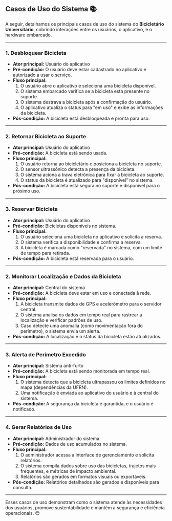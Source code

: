 ## **Casos de Uso do Sistema** 📚

A seguir, detalhamos os principais casos de uso do sistema do **Bicicletário Universitário**, cobrindo interações entre os usuários, o aplicativo, e o hardware embarcado.

---

### **1. Desbloquear Bicicleta**
- **Ator principal:** Usuário do aplicativo  
- **Pré-condição:** O usuário deve estar cadastrado no aplicativo e autorizado a usar o serviço.  
- **Fluxo principal:**
  1. O usuário abre o aplicativo e seleciona uma bicicleta disponível.
  2. O sistema embarcado verifica se a bicicleta está presente no suporte.
  3. O sistema destrava a bicicleta após a confirmação do usuário.
  4. O aplicativo atualiza o status para "em uso" e exibe as informações da bicicleta.  
- **Pós-condição:** A bicicleta está desbloqueada e pronta para uso.

---

### **2. Retornar Bicicleta ao Suporte**
- **Ator principal:** Usuário do aplicativo  
- **Pré-condição:** A bicicleta está sendo usada.  
- **Fluxo principal:**
  1. O usuário retorna ao bicicletário e posiciona a bicicleta no suporte.
  2. O sensor ultrassônico detecta a presença da bicicleta.
  3. O sistema aciona a trava eletrônica para fixar a bicicleta ao suporte.
  4. O status da bicicleta é atualizado para "disponível" no sistema.  
- **Pós-condição:** A bicicleta está segura no suporte e disponível para o próximo uso.

---

### **3. Reservar Bicicleta**
- **Ator principal:** Usuário do aplicativo  
- **Pré-condição:** Bicicletas disponíveis no sistema.  
- **Fluxo principal:**
  1. O usuário seleciona uma bicicleta no aplicativo e solicita a reserva.
  2. O sistema verifica a disponibilidade e confirma a reserva.
  3. A bicicleta é marcada como "reservada" no sistema, com um limite de tempo para retirada.  
- **Pós-condição:** A bicicleta está reservada para o usuário.

---

### **2. Monitorar Localização e Dados da Bicicleta**
- **Ator principal:** Central do sistema  
- **Pré-condição:** A bicicleta deve estar em uso e conectada à rede.  
- **Fluxo principal:**
  1. A bicicleta transmite dados de GPS e acelerômetro para o servidor central.
  2. O sistema analisa os dados em tempo real para rastrear a localização e verificar padrões de uso.
  3. Caso detecte uma anomalia (como movimentação fora do perímetro), o sistema envia um alerta.  
- **Pós-condição:** A localização e o status da bicicleta estão atualizados.

---

### **3. Alerta de Perímetro Excedido**
- **Ator principal:** Sistema anti-furto  
- **Pré-condição:** A bicicleta está sendo monitorada em tempo real.  
- **Fluxo principal:**
  1. O sistema detecta que a bicicleta ultrapassou os limites definidos no mapa (dependências da UFRN).
  2. Uma notificação é enviada ao aplicativo do usuário e à central do sistema. 
- **Pós-condição:** A segurança da bicicleta é garantida, e o usuário é notificado.

---

### **4. Gerar Relatórios de Uso**
- **Ator principal:** Administrador do sistema  
- **Pré-condição:** Dados de uso acumulados no sistema.  
- **Fluxo principal:**
  1. O administrador acessa a interface de gerenciamento e solicita relatórios.
  2. O sistema compila dados sobre uso das bicicletas, trajetos mais frequentes, e métricas de impacto ambiental.
  3. Relatórios são gerados em formatos visuais ou exportáveis.  
- **Pós-condição:** Relatórios detalhados são gerados e disponíveis para consulta.

---

Esses casos de uso demonstram como o sistema atende às necessidades dos usuários, promove sustentabilidade e mantém a segurança e eficiência operacionais. 😊
